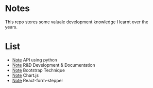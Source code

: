 # Notes
This repo stores some valuale development knowledge I learnt over the years. 

# List
- [Note](./API.md) API using python 
- [Note](./R&D.md) R&D Development & Documentation
- [Note](./Bootstrap.md) Bootstrap Technique
- [Note](./API.md) Chart.js
- [Note](./API.md) React-form-stepper
